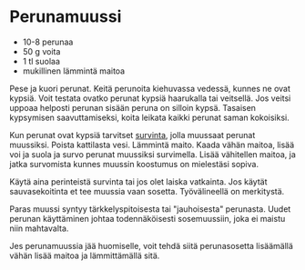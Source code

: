 Perunamuussi
============

+ 10-8 perunaa
+ 50 g voita
+ 1 tl suolaa
+ mukillinen lämmintä maitoa

Pese ja kuori perunat. Keitä perunoita kiehuvassa vedessä, kunnes ne ovat kypsiä. Voit testata ovatko perunat kypsiä haarukalla tai veitsellä. Jos veitsi uppoaa helposti perunan sisään peruna on silloin kypsä. Tasaisen kypsymisen saavuttamiseksi, koita leikata kaikki perunat saman kokoisiksi.

Kun perunat ovat kypsiä tarvitset [survinta](http://fi.wikipedia.org/wiki/Survin), jolla muussaat perunat muussiksi. Poista kattilasta vesi. Lämmintä maito. Kaada vähän maitoa, lisää voi ja suola ja survo perunat muussiksi survimella. Lisää vähitellen maitoa, ja jatka survomista kunnes muussin koostumus on mielestäsi sopiva.

Käytä aina perinteistä survinta tai jos olet laiska vatkainta. Jos käytät sauvasekoitinta et tee muussia vaan sosetta. Työvälineellä on merkitystä.

Paras muussi syntyy tärkkelyspitoisesta tai "jauhoisesta" perunasta. Uudet perunan käyttäminen johtaa todennäköisesti sosemuussiin, joka ei maistu niin mahtavalta.

Jes perunamuussia jää huomiselle, voit tehdä siitä perunasosetta lisäämällä vähän lisää maitoa ja lämmittämällä sitä.